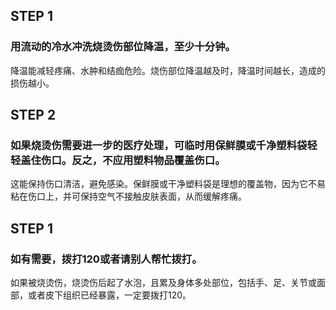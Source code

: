 ## STEP 1
### 用流动的冷水冲洗烧烫伤部位降温，至少十分钟。
降温能减轻疼痛、水肿和结痂危险。烧伤部位降温越及时，降温时间越长，造成的损伤越小。

## STEP 2
### 如果烧烫伤需要进一步的医疗处理，可临时用保鲜膜或千净塑料袋轻轻盖住伤口。反之，不应用塑料物品覆盖伤口。
这能保持伤口清洁，避免感染。保鲜膜或干净塑料袋是理想的覆盖物，因为它不易粘在伤口上，并可保持空气不接触皮肤表面，从而缓解疼痛。

## STEP 1
### 如有需要，拨打120或者请别人帮忙拨打。
如果被烧烫伤，烧烫伤后起了水泡，且累及身体多处部位，包括手、足、关节或面部，或者皮下组织已经暴露，一定要拨打120。
